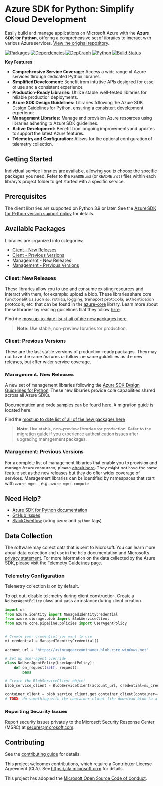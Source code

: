# Azure SDK for Python: Simplify Cloud Development

Easily build and manage applications on Microsoft Azure with the **Azure SDK for Python**, offering a comprehensive set of libraries to interact with various Azure services.  [View the original repository](https://github.com/Azure/azure-sdk-for-python).

[![Packages](https://img.shields.io/badge/packages-latest-blue.svg)](https://azure.github.io/azure-sdk/releases/latest/python.html) [![Dependencies](https://img.shields.io/badge/dependency-report-blue.svg)](https://azuresdkartifacts.blob.core.windows.net/azure-sdk-for-python/dependencies/dependencies.html) [![DepGraph](https://img.shields.io/badge/dependency-graph-blue.svg)](https://azuresdkartifacts.blob.core.windows.net/azure-sdk-for-python/dependencies/dependencyGraph/index.html) [![Python](https://img.shields.io/pypi/pyversions/azure-core.svg?maxAge=2592000)](https://pypi.python.org/pypi/azure/) [![Build Status](https://dev.azure.com/azure-sdk/public/_apis/build/status/python/python%20-%20core%20-%20ci?branchName=main)](https://dev.azure.com/azure-sdk/public/_build/latest?definitionId=458&branchName=main)

**Key Features:**

*   **Comprehensive Service Coverage:** Access a wide range of Azure services through dedicated Python libraries.
*   **Simplified Development:**  Benefit from intuitive APIs designed for ease of use and a consistent experience.
*   **Production-Ready Libraries:** Utilize stable, well-tested libraries for reliable production deployments.
*   **Azure SDK Design Guidelines:** Libraries following the Azure SDK Design Guidelines for Python, ensuring a consistent development experience.
*   **Management Libraries:** Manage and provision Azure resources using libraries adhering to Azure SDK guidelines.
*   **Active Development:** Benefit from ongoing improvements and updates to support the latest Azure features.
*   **Telemetry and Configuration:** Allows for the optional configuration of telemetry collection.

## Getting Started

Individual service libraries are available, allowing you to choose the specific packages you need. Refer to the `README.md` (or `README.rst`) files within each library's project folder to get started with a specific service.

## Prerequisites

The client libraries are supported on Python 3.9 or later.  See the [Azure SDK for Python version support policy](https://github.com/Azure/azure-sdk-for-python/wiki/Azure-SDKs-Python-version-support-policy) for details.

## Available Packages

Libraries are organized into categories:

*   [Client - New Releases](#client-new-releases)
*   [Client - Previous Versions](#client-previous-versions)
*   [Management - New Releases](#management-new-releases)
*   [Management - Previous Versions](#management-previous-versions)

### Client: New Releases

These libraries allow you to use and consume existing resources and interact with them, for example: upload a blob.  These libraries share core functionalities such as: retries, logging, transport protocols, authentication protocols, etc. that can be found in the [azure-core](https://github.com/Azure/azure-sdk-for-python/blob/main/sdk/core/azure-core) library.  Learn more about these libraries by reading guidelines that they follow [here](https://azure.github.io/azure-sdk/python/guidelines/index.html).

Find the [most up-to-date list of all of the new packages here](https://azure.github.io/azure-sdk/releases/latest/index.html#python)

> **Note:** Use stable, non-preview libraries for production.

### Client: Previous Versions

These are the last stable versions of production-ready packages.  They may not have the same features or follow the same guidelines as the new releases, but offer wider service coverage.

### Management: New Releases

A new set of management libraries following the [Azure SDK Design Guidelines for Python](https://azure.github.io/azure-sdk/python/guidelines/). These new libraries provide core capabilities shared across all Azure SDKs.

Documentation and code samples can be found [here](https://aka.ms/azsdk/python/mgmt). A migration guide is located [here](https://github.com/Azure/azure-sdk-for-python/blob/main/doc/sphinx/mgmt_quickstart.rst#migration-guide).

Find the [most up to date list of all of the new packages here](https://azure.github.io/azure-sdk/releases/latest/mgmt/python.html)

> **Note:** Use stable, non-preview libraries for production. Refer to the migration guide if you experience authentication issues after upgrading management packages.

### Management: Previous Versions

For a complete list of management libraries that enable you to provision and manage Azure resources, please [check here](https://azure.github.io/azure-sdk/releases/latest/all/python.html). They might not have the same feature set as the new releases but they do offer wider coverage of services.
Management libraries can be identified by namespaces that start with `azure-mgmt-`, e.g. `azure-mgmt-compute`

## Need Help?

*   [Azure SDK for Python documentation](https://aka.ms/python-docs)
*   [GitHub Issues](https://github.com/Azure/azure-sdk-for-python/issues)
*   [StackOverflow](https://stackoverflow.com/questions/tagged/azure+python) (using `azure` and `python` tags)

## Data Collection

The software may collect data that is sent to Microsoft. You can learn more about data collection and use in the help documentation and Microsoft’s [privacy statement](https://go.microsoft.com/fwlink/?LinkID=824704). For more information on the data collected by the Azure SDK, please visit the [Telemetry Guidelines](https://azure.github.io/azure-sdk/general_azurecore.html#telemetry-policy) page.

### Telemetry Configuration

Telemetry collection is on by default.

To opt out, disable telemetry during client construction.  Create a `NoUserAgentPolicy` class and pass an instance during client creation.

```python
import os
from azure.identity import ManagedIdentityCredential
from azure.storage.blob import BlobServiceClient
from azure.core.pipeline.policies import UserAgentPolicy


# Create your credential you want to use
mi_credential = ManagedIdentityCredential()

account_url = "https://<storageaccountname>.blob.core.windows.net"

# Set up user-agent override
class NoUserAgentPolicy(UserAgentPolicy):
    def on_request(self, request):
        pass

# Create the BlobServiceClient object
blob_service_client = BlobServiceClient(account_url, credential=mi_credential, user_agent_policy=NoUserAgentPolicy())

container_client = blob_service_client.get_container_client(container=<container_name>)
# TODO: do something with the container client like download blob to a file
```

### Reporting Security Issues

Report security issues privately to the Microsoft Security Response Center (MSRC) at <secure@microsoft.com>.

## Contributing

See the [contributing guide](https://github.com/Azure/azure-sdk-for-python/blob/main/CONTRIBUTING.md) for details.

This project welcomes contributions, which require a Contributor License Agreement (CLA).  See https://cla.microsoft.com for details.

This project has adopted the [Microsoft Open Source Code of Conduct](https://opensource.microsoft.com/codeofconduct/).